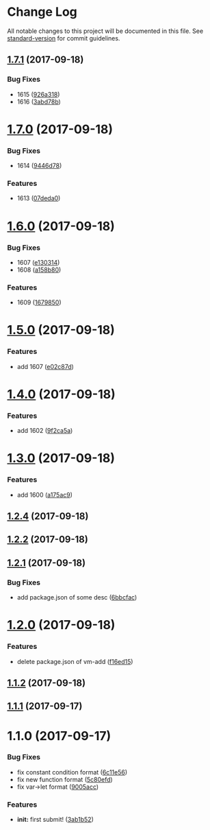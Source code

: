 # Change Log

All notable changes to this project will be documented in this file. See [standard-version](https://github.com/conventional-changelog/standard-version) for commit guidelines.

<a name="1.7.1"></a>
## [1.7.1](https://github.com/vm-component/vm-test/compare/v1.7.0...v1.7.1) (2017-09-18)


### Bug Fixes

* 1615 ([926a318](https://github.com/vm-component/vm-test/commit/926a318))
* 1616 ([3abd78b](https://github.com/vm-component/vm-test/commit/3abd78b))



<a name="1.7.0"></a>
# [1.7.0](https://github.com/vm-component/vm-test/compare/v1.6.0...v1.7.0) (2017-09-18)


### Bug Fixes

* 1614 ([9446d78](https://github.com/vm-component/vm-test/commit/9446d78))


### Features

* 1613 ([07deda0](https://github.com/vm-component/vm-test/commit/07deda0))



<a name="1.6.0"></a>
# [1.6.0](https://github.com/vm-component/vm-test/compare/v1.5.0...v1.6.0) (2017-09-18)


### Bug Fixes

* 1607 ([e130314](https://github.com/vm-component/vm-test/commit/e130314))
* 1608 ([a158b80](https://github.com/vm-component/vm-test/commit/a158b80))


### Features

* 1609 ([1679850](https://github.com/vm-component/vm-test/commit/1679850))



<a name="1.5.0"></a>
# [1.5.0](https://github.com/vm-component/vm-test/compare/v1.4.0...v1.5.0) (2017-09-18)


### Features

* add 1607 ([e02c87d](https://github.com/vm-component/vm-test/commit/e02c87d))



<a name="1.4.0"></a>
# [1.4.0](https://github.com/vm-component/vm-test/compare/v1.3.0...v1.4.0) (2017-09-18)


### Features

* add 1602 ([9f2ca5a](https://github.com/vm-component/vm-test/commit/9f2ca5a))



<a name="1.3.0"></a>
# [1.3.0](https://github.com/vm-component/vm-test/compare/v1.2.4...v1.3.0) (2017-09-18)


### Features

* add 1600 ([a175ac9](https://github.com/vm-component/vm-test/commit/a175ac9))



<a name="1.2.4"></a>
## [1.2.4](https://github.com/vm-component/vm-test/compare/v1.2.2...v1.2.4) (2017-09-18)



<a name="1.2.2"></a>
## [1.2.2](https://github.com/vm-component/vm-test/compare/v1.2.1...v1.2.2) (2017-09-18)



<a name="1.2.1"></a>
## [1.2.1](https://github.com/vm-component/vm-test/compare/v1.2.0...v1.2.1) (2017-09-18)


### Bug Fixes

* add package.json of some desc ([6bbcfac](https://github.com/vm-component/vm-test/commit/6bbcfac))



<a name="1.2.0"></a>
# [1.2.0](https://github.com/vm-component/vm-test/compare/v1.1.2...v1.2.0) (2017-09-18)


### Features

* delete package.json of vm-add ([f16ed15](https://github.com/vm-component/vm-test/commit/f16ed15))



<a name="1.1.2"></a>
## [1.1.2](https://github.com/vm-component/vm-test/compare/v1.0.2...v1.1.2) (2017-09-18)



<a name="1.1.1"></a>
## [1.1.1](https://github.com/vm-component/vm-test/compare/v1.1.0...v1.1.1) (2017-09-17)



<a name="1.1.0"></a>
# 1.1.0 (2017-09-17)


### Bug Fixes

* fix constant condition format ([6c11e56](https://github.com/vm-component/vm-test/commit/6c11e56))
* fix new function format ([5c80efd](https://github.com/vm-component/vm-test/commit/5c80efd))
* fix var->let format ([9005acc](https://github.com/vm-component/vm-test/commit/9005acc))


### Features

* **init:** first submit! ([3ab1b52](https://github.com/vm-component/vm-test/commit/3ab1b52))
